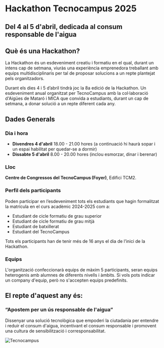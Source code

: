 # Hackathon Tecnocampus 2025
## Del 4 al 5 d'abril, dedicada al consum responsable de l'aigua

## Què és una Hackathon?
La Hackathon és un esdeveniment creatiu i formatiu en el qual, durant un intens cap de setmana, viuràs una experiència emprenedora treballant amb equips multidisciplinaris per tal de proposar solucions a un repte plantejat pels organitzadors.

Durant els dies 4 i 5 d’abril tindrà joc la 8a edició de la Hackathon. Un esdeveniment anual organitzat per TecnoCampus amb la col·laboració d'Aigües de Mataró i MICA que convida a estudiants, durant un cap de setmana, a donar solució a un repte diferent cada any.

## Dades Generals
### Dia i hora
* **Divendres 4 d'abril** 18.00 - 21.00 hores (a continuació hi haurà sopar i un espai habilitat per quedar-se a dormir)
* **Dissabte 5 d'abril** 8.00 - 20.00 hores (inclou esmorzar, dinar i berenar)

### Lloc
**Centre de Congressos del TecnoCampus (Foyer)**, Edifici TCM2.

### Perfil dels participants

Poden participar en l’esdeveniment tots els estudiants que hagin formalitzat la matrícula en el curs acadèmic 2024-2025 com a:
* Estudiant de cicle formatiu de grau superior  
* Estudiant de cicle formatiu de grau mitjà  
* Estudiant de batxillerat 
* Estudiant del TecnoCampus 

Tots els participants han de tenir més de 16 anys el dia de l’inici de la Hackathon.
 
### Equips

L'organització confeccionarà equips de màxim 5 participants, seran equips heterogenis amb alumnes de diferents nivells i àmbits. Si vols pots indicar un company d'equip, però no s'accepten equips predefinits.

## El repte d'aquest any és:
 
### “Apostem per un ús responsable de l'aigua”
 
Dissenyar una solució tecnològica que empoderi la ciutadania per entendre i reduir el consum d'aigua, incentivant el consum responsable i promovent una cultura de sensibilització i corresponsabilitat.

![Tecnocampus](/tecnocampus.jpg "Tecnocampus")
